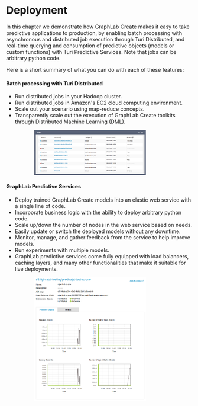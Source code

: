 # Deployment

In this chapter we demonstrate how GraphLab Create makes it easy to take predictive applications to production, by enabling batch processing with asynchronous and distributed job execution through Turi Distributed, and real-time querying and consumption of predictive objects (models or custom functions) with Turi Predictive Services. Note that jobs can be arbitrary python code.

Here is a short summary of what you can do with each of these features:

#### Batch processing with Turi Distributed

- Run distributed jobs in your Hadoop cluster.
- Run distributed jobs in Amazon's EC2 cloud computing environment.
- Scale out your scenario using map-reduce concepts.
- Transparently scale out the execution of GraphLab Create toolkits through Distributed Machine Learning (DML).

[<img alt="Jobs Dashboard in GraphLab Canvas" src="images/jobs-dashboard.png" style="max-height: 500px; max-width: 60%; margin-left: 15%;" />](images/jobs-dashboard.png)

#### GraphLab Predictive Services

- Deploy trained GraphLab Create models into an elastic web service with a single line of code.
- Incorporate business logic with the ability to deploy arbitrary python code.
- Scale up/down the number of nodes in the web service based on needs.
- Easily update or switch the deployed models without any downtime.
- Monitor, manage, and gather feedback from the service to help improve models.
- Run experiments with multiple models.
- GraphLab predictive services come fully equipped with load balancers, caching layers,
  and many other functionalities that make it suitable for live deployments.

[<img alt="Example Predictive Service Deployment in GraphLab Canvas" src="images/predictive-services-dashboard-glc1.1.png" style="max-height: 500px; max-width: 60%; margin-left: 15%;" />](images/predictive-services-dashboard-glc1.1.png)
